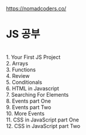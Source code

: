 https://nomadcoders.co/ <br>

<h1>JS 공부</h1><br>
1. Your First JS Project<br>
2. Arrays<br>
3. Functions<br>
4. Review<br>
5. Conditionals<br>
6. HTML in Javascript<br>
7. Searching For Elements<br>
8. Events part One<br>
9. Events part Two<br>
10. More Events<br>
11. CSS in JavaScript part One<br>
12. CSS in JavaScript part Two<br>
